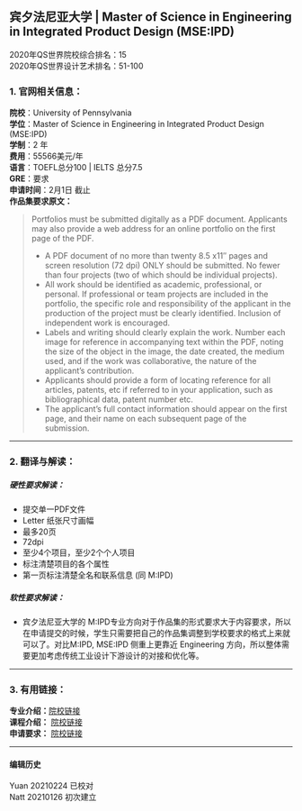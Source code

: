## 宾夕法尼亚大学 | Master of Science in Engineering in Integrated Product Design (MSE:IPD)  
2020年QS世界院校综合排名：15  
2020年QS世界设计艺术排名：51-100



### 1. 官网相关信息：

**院校**：University of Pennsylvania  
**学位**：Master of Science in Engineering in Integrated Product Design (MSE:IPD)  
**学制**：2 年  
**费用**：55566美元/年  
**语言**：TOEFL总分100 | IELTS 总分7.5  
**GRE**：要求  
**申请时间**：2月1日 截止   
**作品集要求原文：**   

> Portfolios must be submitted digitally as a PDF document. Applicants may also provide a web address for an online portfolio on the first page of the PDF.
>
>- A PDF document of no more than twenty 8.5 x11″ pages and screen resolution (72 dpi) ONLY should be submitted. No fewer than four projects (two of which should be individual projects).
>- All work should be identified as academic, professional, or personal. If professional or team projects are included in the portfolio, the specific role and responsibility of the applicant in the production of the project must be clearly identified. Inclusion of independent work is encouraged.
>- Labels and writing should clearly explain the work. Number each image for reference in accompanying text within the PDF, noting the size of the object in the image, the date created, the medium used, and if the work was collaborative, the nature of the applicant’s contribution.
>- Applicants should provide a form of locating reference for all articles, patents, etc if referred to in your application, such as bibliographical data, patent number etc.
>- The applicant’s full contact information should appear on the first page, and their name on each subsequent page of the submission.



---


### 2. 翻译与解读：

##### 硬性要求解读：
- 提交单一PDF文件  
- Letter 纸张尺寸画幅
- 最多20页  
- 72dpi
- 至少4个项目，至少2个个人项目
- 标注清楚项目的各个属性  
- 第一页标注清楚全名和联系信息
(同 M:IPD)



##### 软性要求解读：
- 宾夕法尼亚大学的 M:IPD专业方向对于作品集的形式要求大于内容要求，所以在申请提交的时候，学生只需要把自己的作品集调整到学校要求的格式上来就可以了。对比M:IPD, MSE:IPD 侧重上更靠近 Engineering 方向，所以整体需要更加考虑传统工业设计下游设计的对接和优化等。


---


### 3. 有用链接：

**专业介绍：**[院校链接](https://ipd.me.upenn.edu/ipd-programs/mse-ipd-degree/)  
**课程介绍：** [院校链接](https://ipd.me.upenn.edu/courses/)  
**申请要求：** [院校链接](https://ipd.me.upenn.edu/admissions/)



---


#### 编辑历史
Yuan 20210224 已校对  
Natt 20210126 初次建立  
